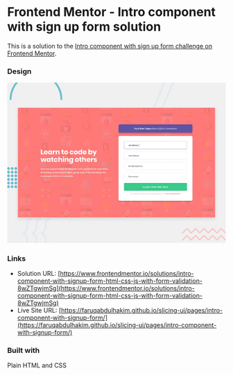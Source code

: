 # Frontend Mentor - Intro component with sign up form solution

This is a solution to the [Intro component with sign up form challenge on Frontend Mentor](https://www.frontendmentor.io/challenges/intro-component-with-signup-form-5cf91bd49edda32581d28fd1).

### Design

![](./preview.jpg)

### Links

- Solution URL: [https://www.frontendmentor.io/solutions/intro-component-with-signup-form-html-css-js-with-form-validation-8wZTgwjmSg](https://www.frontendmentor.io/solutions/intro-component-with-signup-form-html-css-js-with-form-validation-8wZTgwjmSg)
- Live Site URL: [https://faruqabdulhakim.github.io/slicing-ui/pages/intro-component-with-signup-form/](https://faruqabdulhakim.github.io/slicing-ui/pages/intro-component-with-signup-form/)

### Built with

Plain HTML and CSS

